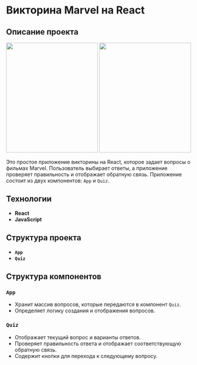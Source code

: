 # Викторина Marvel на React

## Описание проекта

<img src="https://github.com/user-attachments/assets/6d55d2c5-34ef-4b9c-8243-03db8da3564e" width=250px height=300px>
<img src="https://github.com/user-attachments/assets/5cb53f44-84b1-4bab-8e83-e6e9a9351249" width=250px height=300px>


Это простое приложение викторины на React, которое задает вопросы о фильмах Marvel. Пользователь выбирает ответы, а приложение проверяет правильность и отображает обратную связь. Приложение состоит из двух компонентов: `App` и `Quiz`.

## Технологии
- **React**
- **JavaScript** 

## Структура проекта
- **`App`**
- **`Quiz`**

## Структура компонентов
### **`App`**
- Хранит массив вопросов, которые передаются в компонент `Quiz`.
- Определяет логику создания и отображения вопросов.

### **`Quiz`**
- Отображает текущий вопрос и варианты ответов.
- Проверяет правильность ответа и отображает соответствующую обратную связь.
- Содержит кнопки для перехода к следующему вопросу.





